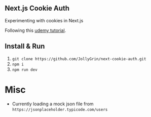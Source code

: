 ## Next.js Cookie Auth

Experimenting with cookies in Next.js

Following this [udemy tutorial](https://www.udemy.com/universal-react-with-nextjs-the-ultimate-guide).

## Install & Run

1. `git clone https://github.com/JollyGrin/next-cookie-auth.git`
2. `npm i`
3. `npm run dev`

# Misc

- Currently loading a mock json file from `https://jsonplaceholder.typicode.com/users`
